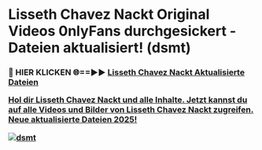 # Lisseth Chavez Nackt Original Videos 0nlyFans durchgesickert - Dateien aktualisiert! (dsmt)

<h3>🔴 HIER KLICKEN 🌐==►► <a href="https://tinyurl.com/h6vf6nb8" rel="nofollow">Lisseth Chavez Nackt Aktualisierte Dateien

Hol dir Lisseth Chavez Nackt und alle Inhalte. Jetzt kannst du auf alle Videos und Bilder von Lisseth Chavez Nackt zugreifen. Neue aktualisierte Dateien 2025!

[![dsmt](https://i.imgur.com/sD4kR3V.gif)](https://tinyurl.com/h6vf6nb8)
